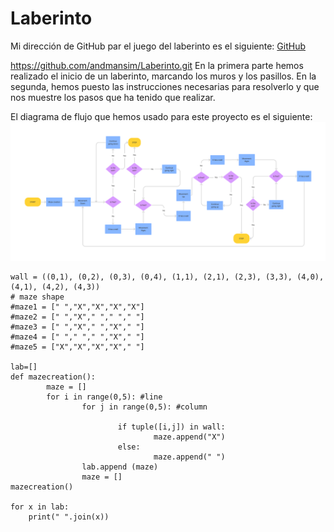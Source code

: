 # Laberinto

Mi dirección de GitHub par el juego del laberinto es el siguiente: [GitHub](https://github.com/andmansim/Laberinto.git)

https://github.com/andmansim/Laberinto.git
En la primera parte hemos realizado el inicio de un laberinto, marcando los muros y los pasillos. En la segunda, hemos puesto las instrucciones necesarias para resolverlo y que nos muestre los pasos que ha tenido que realizar.

El diagrama de flujo que hemos usado para este proyecto es el siguiente:
![Diagrama de flujo del laberinto](/Laberinto.jpg)

```
wall = ((0,1), (0,2), (0,3), (0,4), (1,1), (2,1), (2,3), (3,3), (4,0), (4,1), (4,2), (4,3))
# maze shape
#maze1 = [" ","X","X","X","X"]
#maze2 = [" ","X"," "," "," "]
#maze3 = [" ","X"," ","X"," "]
#maze4 = [" "," "," ","X"," "]
#maze5 = ["X","X","X","X"," "]

lab=[]
def mazecreation():
        maze = []
        for i in range(0,5): #line
                for j in range(0,5): #column
                                      
                        if tuple([i,j]) in wall:
                                maze.append("X")
                        else:
                                maze.append(" ")
                lab.append (maze)
                maze = []
mazecreation()
 
for x in lab:
    print(" ".join(x)) 
